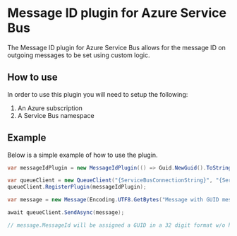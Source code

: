 # Message ID plugin for Azure Service Bus

The Message ID plugin for Azure Service Bus allows for the message ID on outgoing messages to be set using custom logic.

## How to use

In order to use this plugin you will need to setup the following:

1. An Azure subscription
1. A Service Bus namespace

## Example

Below is a simple example of how to use the plugin.

```csharp
var messageIdPlugin = new MessageIdPlugin(() => Guid.NewGuid().ToString("N"));

var queueClient = new QueueClient("{ServiceBusConnectionString}", "{ServiceBusEntityName}");
queueClient.RegisterPlugin(messageIdPlugin);

var message = new Message(Encoding.UTF8.GetBytes("Message with GUID message ID"));

await queueClient.SendAsync(message);

// message.MessageId will be assigned a GUID in a 32 digit format w/o hyphens or braces
```
